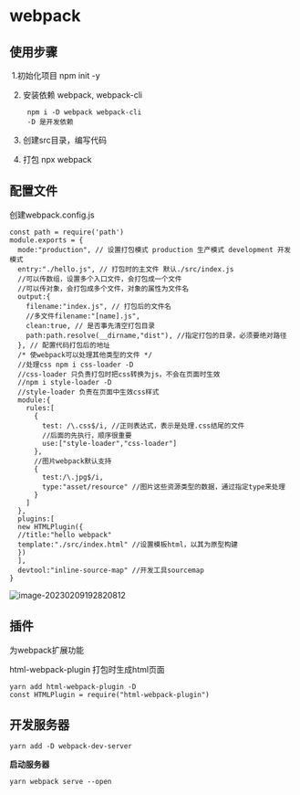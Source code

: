 # webpack

## 使用步骤

​	1.初始化项目 npm init -y

2. 安装依赖 webpack, webpack-cli

   ```
    npm i -D webpack webpack-cli
    -D 是开发依赖
   ```

   

3. 创建src目录，编写代码

4. 打包 npx webpack

## 配置文件

创建webpack.config.js

```
const path = require('path')
module.exports = {
  mode:"production", // 设置打包模式 production 生产模式 development 开发模式
  entry:"./hello.js", // 打包时的主文件 默认./src/index.js
  //可以传数组，设置多个入口文件，会打包成一个文件
  //可以传对象，会打包成多个文件，对象的属性为文件名
  output:{
    filename:"index.js", // 打包后的文件名
    //多文件filename:"[name].js",
    clean:true, // 是否事先清空打包目录
    path:path.resolve(__dirname,"dist"), //指定打包的目录，必须要绝对路径
  }, // 配置代码打包后的地址
  /* 使webpack可以处理其他类型的文件 */
  //处理css npm i css-loader -D
  //css-loader 只负责打包时把css转换为js，不会在页面时生效
  //npm i style-loader -D
  //style-loader 负责在页面中生效css样式
  module:{
    rules:[
      {
        test: /\.css$/i, //正则表达式，表示是处理.css结尾的文件
        //后面的先执行，顺序很重要
        use:["style-loader","css-loader"]
      },
      //图片webpack默认支持
      {
        test:/\.jpg$/i,
        type:"asset/resource" //图片这些资源类型的数据，通过指定type来处理
      }
    ]
  },
  plugins:[
  new HTMLPlugin({
  //title:"hello webpack"
  template:"./src/index.html" //设置模板html，以其为原型构建
  })
  ],
  devtool:"inline-source-map" //开发工具sourcemap
}
```

![image-20230209192820812](C:\Users\潘麒麟\AppData\Roaming\Typora\typora-user-images\image-20230209192820812.png)

## 插件

为webpack扩展功能

html-webpack-plugin 打包时生成html页面

```
yarn add html-webpack-plugin -D
const HTMLPlugin = require("html-webpack-plugin")

```

## 开发服务器

```
yarn add -D webpack-dev-server
```

**启动服务器**

```
yarn webpack serve --open
```

